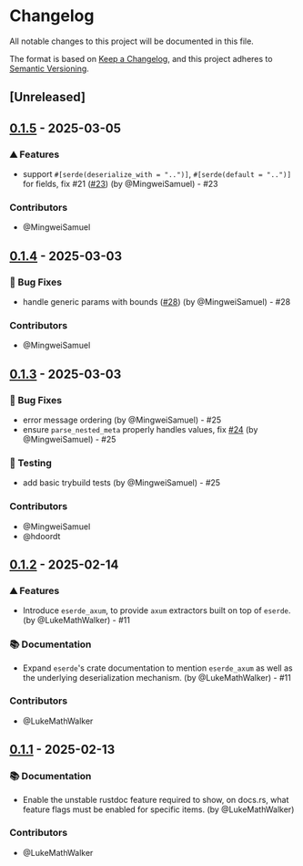 # Changelog

All notable changes to this project will be documented in this file.

The format is based on [Keep a Changelog](https://keepachangelog.com/en/1.0.0/),
and this project adheres to [Semantic Versioning](https://semver.org/spec/v2.0.0.html).

## [Unreleased]

## [0.1.5](https://github.com/mainmatter/eserde/compare/0.1.4...0.1.5) - 2025-03-05


### ⛰️ Features
- support `#[serde(deserialize_with = "..")]`, `#[serde(default = "..")]` for fields, fix #21 ([#23](https://github.com/mainmatter/eserde/pull/23)) (by @MingweiSamuel) - #23


### Contributors

* @MingweiSamuel

## [0.1.4](https://github.com/mainmatter/eserde/compare/0.1.3...0.1.4) - 2025-03-03


### 🐛 Bug Fixes
- handle generic params with bounds ([#28](https://github.com/mainmatter/eserde/pull/28)) (by @MingweiSamuel) - #28


### Contributors

* @MingweiSamuel

## [0.1.3](https://github.com/mainmatter/eserde/compare/0.1.2...0.1.3) - 2025-03-03


### 🐛 Bug Fixes
- error message ordering (by @MingweiSamuel) - #25
- ensure `parse_nested_meta` properly handles values, fix [#24](https://github.com/mainmatter/eserde/pull/24) (by @MingweiSamuel) - #25



### 🧪 Testing
- add basic trybuild tests (by @MingweiSamuel) - #25


### Contributors

* @MingweiSamuel
* @hdoordt

## [0.1.2](https://github.com/mainmatter/eserde/compare/0.1.1...0.1.2) - 2025-02-14


### ⛰️ Features
- Introduce `eserde_axum`, to provide `axum` extractors built on top of `eserde`. (by @LukeMathWalker) - #11



### 📚 Documentation
- Expand `eserde`'s crate documentation to mention `eserde_axum` as well as the underlying deserialization mechanism. (by @LukeMathWalker) - #11


### Contributors

* @LukeMathWalker

## [0.1.1](https://github.com/mainmatter/eserde/compare/0.1.0...0.1.1) - 2025-02-13


### 📚 Documentation
- Enable the unstable rustdoc feature required to show, on docs.rs, what feature flags must be enabled for specific items. (by @LukeMathWalker)


### Contributors

* @LukeMathWalker
